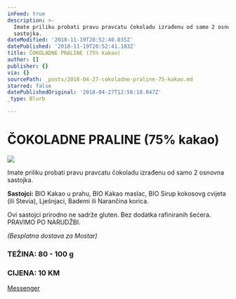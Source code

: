 ```yaml
---
inFeed: true
description: >-
  Imate priliku probati pravu pravcatu čokoladu izrađenu od samo 2 osnovna
  sastojka.
dateModified: '2018-11-19T20:52:40.035Z'
datePublished: '2018-11-19T20:52:41.183Z'
title: ČOKOLADNE PRALINE (75% kakao)
author: []
publisher: {}
via: {}
sourcePath: _posts/2018-04-27-cokoladne-praline-75-kakao.md
starred: false
datePublishedOriginal: '2018-04-27T12:56:10.047Z'
_type: Blurb

---
```

# ČOKOLADNE PRALINE (75% kakao)
![](https://the-grid-user-content.s3-us-west-2.amazonaws.com/ced94865-429f-4e18-bbf7-554f50655176.jpg)

Imate priliku probati pravu pravcatu čokoladu izrađenu od samo 2 osnovna sastojka.

**Sastojci:** BIO Kakao u prahu, BIO Kakao maslac, BIO Sirup kokosovg cvijeta (ili Stevia), Lješnjaci, Bademi ili Narančina korica.

Ovi sastojci prirodno ne sadrže gluten. Bez dodatka rafiniranih šećera. PRAVIMO PO NARUDŽBI.

_(Besplatna dostava za Mostar)_

### TEŽINA: 80 - 100 g

### CIJENA: 10 KM
[Messenger][0]

[0]: https://www.messenger.com/t/greenday.kolaci.peciva